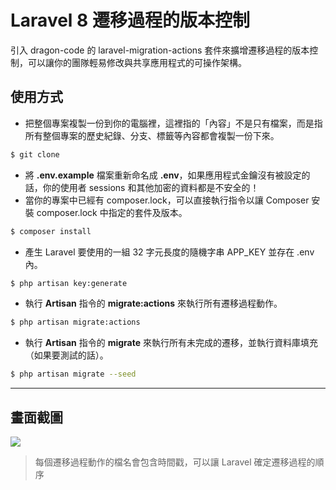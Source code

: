 # Laravel 8 遷移過程的版本控制

引入 dragon-code 的 laravel-migration-actions 套件來擴增遷移過程的版本控制，可以讓你的團隊輕易修改與共享應用程式的可操作架構。

## 使用方式
- 把整個專案複製一份到你的電腦裡，這裡指的「內容」不是只有檔案，而是指所有整個專案的歷史紀錄、分支、標籤等內容都會複製一份下來。
```sh
$ git clone
```
- 將 __.env.example__ 檔案重新命名成 __.env__，如果應用程式金鑰沒有被設定的話，你的使用者 sessions 和其他加密的資料都是不安全的！
- 當你的專案中已經有 composer.lock，可以直接執行指令以讓 Composer 安裝 composer.lock 中指定的套件及版本。
```sh
$ composer install
```
- 產生 Laravel 要使用的一組 32 字元長度的隨機字串 APP_KEY 並存在 .env 內。
```sh
$ php artisan key:generate
```
- 執行 __Artisan__ 指令的 __migrate:actions__ 來執行所有遷移過程動作。
```sh
$ php artisan migrate:actions
```
- 執行 __Artisan__ 指令的 __migrate__ 來執行所有未完成的遷移，並執行資料庫填充（如果要測試的話）。
```sh
$ php artisan migrate --seed
```

----

## 畫面截圖
![](https://i.imgur.com/byGcc0Z.png)
> 每個遷移過程動作的檔名會包含時間戳，可以讓 Laravel 確定遷移過程的順序